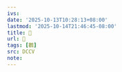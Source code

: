 ```yaml
---
ivs:
date: '2025-10-13T10:28:13+08:00'
lastmod: '2025-10-14T21:46:45-08:00'
title: 􃺐
url: 􃺐
tags: [鸛]
src: DCCV
note:
---
```

